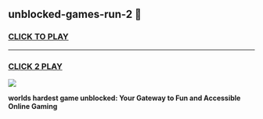 
## unblocked-games-run-2 👋
<h3>
<a href="https://premium.freeplayer.one?title=unblocked-games-run-2&ref=14F">CLICK TO PLAY</a></h3>
<hr>

<h3>
<a href="https://premium.freeplayer.one?title=unblocked-games-run-2&ref=14F">CLICK 2 PLAY</a>
  
</h3>

<a href="https://premium.freeplayer.one?title=unblocked-games-run-2&ref=12F/"><img src="https://clearcache.store/games.png"></a>


**worlds hardest game unblocked: Your Gateway to Fun and Accessible Online Gaming**
